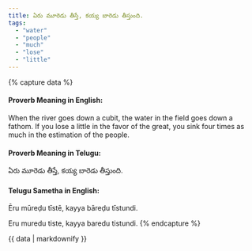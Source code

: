 ```yaml
---
title: ఏరు మూరెడు తీస్తే, కయ్య బారెడు తీస్తుంది.
tags:
  - "water"
  - "people"
  - "much"
  - "lose"
  - "little"
---
```


{% capture data %}
#### Proverb Meaning in English:
When the river goes down a cubit, the water in the field goes down a fathom.
If you lose a little in the favor of the great, you sink four times as much in the estimation of the people.

#### Proverb Meaning in Telugu:
ఏరు మూరెడు తీస్తే, కయ్య బారెడు తీస్తుంది.

#### Telugu Sametha in English:
Ēru mūreḍu tīstē, kayya bāreḍu tīstundi.

Eru muredu tiste, kayya baredu tistundi.
{% endcapture %}

{{ data | markdownify }}

